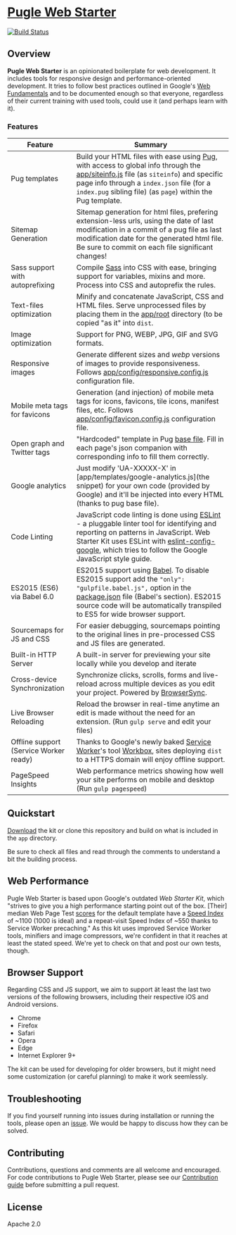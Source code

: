 # [Pugle Web Starter](https://github.com/MathiasSM/Pugle-Web-Starter/releases/latest)

[![Build Status](https://travis-ci.org/MathiasSM/Pugle-Web-Starter.svg?branch=master)](https://travis-ci.org/MathiasSM/Pugle-Web-Starter)

## Overview

**Pugle Web Starter** is an opinionated boilerplate for web development. It includes tools for responsive design and performance-oriented development. It tries to follow best practices outlined in Google's [Web Fundamentals](https://developers.google.com/web/fundamentals/) and to be documented enough so that everyone, regardless of their current training with used tools, could use it (and perhaps learn with it).  

### Features

| Feature                                | Summary                                                                                                                                                                                                                                                     |
|----------------------------------------|-------------------------------------------------------------------------------------------------------------------------------------------------------------------------------------------------------------------------------------------------------------|
| Pug templates                          | Build your HTML files with ease using [Pug](http://pugjs.org/), with access to global info through the [app/siteinfo.js](app/siteinfo.js) file (as `siteinfo`) and specific page info through a `index.json` file (for a `index.pug` sibling file) (as `page`) within the Pug template.|
| Sitemap Generation                     | Sitemap generation for html files, prefering extension-less urls, using the date of last modification in a commit of a pug file as last modification date for the generated html file. Be sure to commit on each file significant changes!
| Sass support with autoprefixing        | Compile [Sass](http://sass-lang.com/) into CSS with ease, bringing support for variables, mixins and more. Process into CSS and autoprefix the rules.|
| Text-files optimization                | Minify and concatenate JavaScript, CSS and HTML files. Serve unprocessed files by placing them in the [app/root](app/root) directory (to be copied "as it" into `dist`.|
| Image optimization                     | Support for PNG, WEBP, JPG, GIF and SVG formats.|
| Responsive images                      | Generate different sizes and _webp_ versions of images to provide responsiveness. Follows [app/config/responsive.config.js](app/config/responsive.config.js) configuration file.|
| Mobile meta tags for favicons          | Generation (and injection) of mobile meta tags for icons, favicons, tile icons, manifest files, etc. Follows [app/config/favicon.config.js](app/config/favicon.config.js) configuration file.|
| Open graph and Twitter tags            | "Hardcoded" template in Pug [base file](app/templates/base.pug). Fill in each page's json companion with corresponding info to fill them correctly.|
| Google analytics                       | Just modify 'UA-XXXXX-X' in [app/templates/google-analytics.js](the snippet) for your own code (provided by Google) and it'll be injected into every HTML (thanks to pug base file).|
| Code Linting                           | JavaScript code linting is done using [ESLint](http://eslint.org) - a pluggable linter tool for identifying and reporting on patterns in JavaScript. Web Starter Kit uses ESLint with [eslint-config-google](https://github.com/google/eslint-config-google), which tries to follow the Google JavaScript style guide.|
| ES2015 (ES6) via Babel 6.0             | ES2015 support using [Babel](https://babeljs.io/). To disable ES2015 support add the  `"only": "gulpfile.babel.js",` option in the [package.json](package.json) file (Babel's section). ES2015 source code will be automatically transpiled to ES5 for wide browser support.  |
| Sourcemaps for JS and CSS              | For easier debugging, sourcemaps pointing to the original lines in pre-processed CSS and JS files are generated.|
| Built-in HTTP Server                   | A built-in server for previewing your site locally while you develop and iterate                                                                                                                                                                            |
| Cross-device Synchronization           | Synchronize clicks, scrolls, forms and live-reload across multiple devices as you edit your project. Powered by [BrowserSync](http://browsersync.io).                       |
| Live Browser Reloading                 | Reload the browser in real-time anytime an edit is made without the need for an extension. (Run `gulp serve` and edit your files)                                                                                                                           |
| Offline support (Service Worker ready) | Thanks to Google's newly baked [Service Worker](https://developers.google.com/web/fundamentals/getting-started/primers/service-workers)'s tool [Workbox](https://developers.google.com/web/tools/workbox/), sites deploying `dist` to a HTTPS domain will enjoy offline support.|
| PageSpeed Insights                     | Web performance metrics showing how well your site performs on mobile and desktop (Run `gulp pagespeed`)                                                                                                                                                    |

## Quickstart

[Download](https://github.com/MathiasSM/puggle-web-starter/releases/latest) the kit or clone this repository and build on what is included in the `app` directory.

Be sure to check all files and read through the comments to understand a bit the building process.

## Web Performance

Pugle Web Starter is based upon Google's outdated _Web Starter Kit_, which "strives to give you a high performance starting point out of the box. [Their] median Web Page Test [scores](http://www.webpagetest.org/result/151201_VW_XYC/) for the default template have a [Speed Index](https://sites.google.com/a/webpagetest.org/docs/using-webpagetest/metrics/speed-index) of ~1100 (1000 is ideal) and a repeat-visit Speed Index of ~550 thanks to Service Worker precaching." As this kit uses improved Service Worker tools, minifiers and image compressors, we're confident in that it reaches at least the stated speed. We're yet to check on that and post our own tests, though.

## Browser Support

Regarding CSS and JS support, we aim to support ät least the last two versions of the following browsers, including their respective iOS and Android versions.

* Chrome
* Firefox
* Safari
* Opera
* Edge
* Internet Explorer 9+

The kit can be used for developing for older browsers, but it might need some customization (or careful planning) to make it work seemlessly.

## Troubleshooting

If you find yourself running into issues during installation or running the tools, please open an [issue](https://github.com/MathiasSM/pugle-web-starter/issues). We would be happy to discuss how they can be solved.

<!--- ## Docs and Recipes

* [File Appendix](https://github.com/google/web-starter-kit/blob/master/docs/file-appendix.md) - What do the different files here do?
* [Using Material Design Lite's Sass](https://github.com/google/web-starter-kit/blob/master/docs/mdl-sass.md) - how to get MDL's Sass working with WSK
* [Deployment guides](https://github.com/google/web-starter-kit/blob/master/docs/deploy.md) - available for Firebase, Google App Engine and other services.
* [Gulp recipes](https://github.com/gulpjs/gulp/tree/master/docs/recipes) - the official Gulp recipes directory includes a comprehensive list of guides for different workflows you can add to your project. --->

## Contributing

Contributions, questions and comments are all welcome and encouraged. For code contributions to Pugle Web Starter, please see our [Contribution guide](CONTRIBUTING.md) before submitting a pull request. 

## License

Apache 2.0
